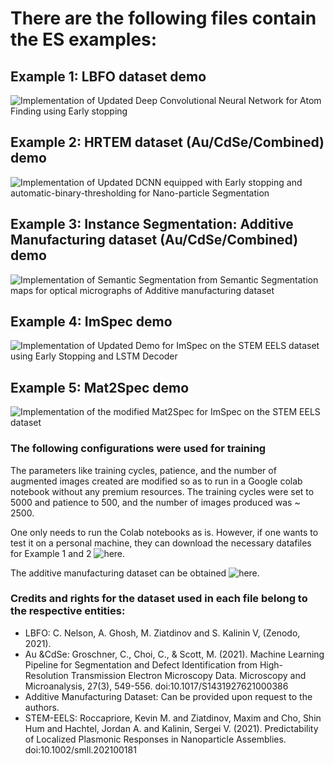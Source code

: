 # There are the following files contain the ES examples:

## Example 1: LBFO dataset demo
![Implementation of Updated Deep Convolutional Neural Network for Atom Finding using Early stopping](https://github.com/Pragalbhv/atomai/blob/master/examples/notebooks/EarlyStopping_LBFO_pv.ipynb)

## Example 2: HRTEM dataset (Au/CdSe/Combined) demo
![Implementation of Updated DCNN equipped with Early stopping and automatic-binary-thresholding for Nano-particle Segmentation](https://github.com/Pragalbhv/atomai/blob/master/examples/notebooks/EarlyStopping_HRTEM_pv.ipynb)

## Example 3: Instance Segmentation: Additive Manufacturing dataset (Au/CdSe/Combined) demo
![Implementation of Semantic Segmentation from Semantic Segmentation maps for optical micrographs of Additive manufacturing dataset]([https://github.com/Pragalbhv/atomai/blob/master/examples/notebooks/EarlyStopping_HRTEM_pv.ipynb](https://github.com/Pragalbhv/atomai/blob/master/examples/notebooks/Instance_Segmentation.ipynb))

## Example 4: ImSpec demo
![Implementation of Updated Demo for ImSpec on the STEM EELS dataset using Early Stopping and LSTM Decoder](https://github.com/Hitesh1309/atomai/blob/master/examples/notebooks/LSTM_EarlyStopping_ImSpec.ipynb)

## Example 5: Mat2Spec demo
![Implementation of the modified Mat2Spec for ImSpec on the STEM EELS dataset](https://github.com/Hitesh1309/atomai/blob/master/examples/notebooks/Mat2Spec_ImSpec.ipynb)

### The following configurations were used for training
The parameters like training cycles, patience, and the number of augmented images created are modified so as to run in a Google colab notebook without any premium resources. 
The training cycles were set to 5000 and patience to 500, and the number of images produced was ~ 2500.

One only needs to run the Colab notebooks as is. However, if one wants to test it on a personal machine, they can download the necessary datafiles for Example 1 and 2 ![here.](https://drive.google.com/drive/folders/1EstVJ5E26k3Juii_K82b88gYmBYrE-4J)

The additive manufacturing dataset can be obtained ![here.](https://drive.google.com/file/d/1s2_9Mmha7q6CcM5LRTyE1EbpbEE4Er5k/view?usp=drive_link)




### Credits and rights for the dataset used in each file belong to the respective entities:
  - LBFO: C. Nelson, A. Ghosh, M. Ziatdinov and S. Kalinin V, (Zenodo, 2021).
  - Au &CdSe: Groschner, C., Choi, C., & Scott, M. (2021). Machine Learning Pipeline for Segmentation and Defect Identification from High-Resolution Transmission Electron Microscopy Data. Microscopy and Microanalysis, 27(3), 549-556. doi:10.1017/S1431927621000386
  - Additive Manufacturing Dataset: Can be provided upon request to the authors.
  - STEM-EELS: Roccapriore, Kevin M. and Ziatdinov, Maxim and Cho, Shin Hum and Hachtel, Jordan A. and Kalinin, Sergei V. (2021). Predictability of Localized Plasmonic Responses in Nanoparticle Assemblies. doi:10.1002/smll.202100181


  
